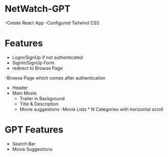 # NetWatch-GPT

-Create React App
-Configured Tailwind CSS


# Features
- Login/SignUp if not authenticated
- SignIn/SignUp Form
- redirect to Browse Page

-Browse Page which comes after authentication
  - Header
  - Main Movie
    - Trailer in Background
    - Title & Description
    - Movie suggestions
       -Movie Lists * N Categories with horizontal scroll

# GPT Features
   - Search Bar
   - Movie Suggestions
